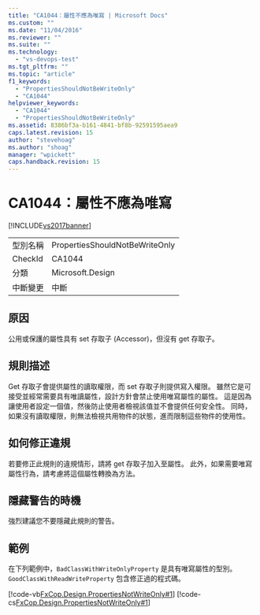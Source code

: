```yaml
---
title: "CA1044：屬性不應為唯寫 | Microsoft Docs"
ms.custom: ""
ms.date: "11/04/2016"
ms.reviewer: ""
ms.suite: ""
ms.technology: 
  - "vs-devops-test"
ms.tgt_pltfrm: ""
ms.topic: "article"
f1_keywords: 
  - "PropertiesShouldNotBeWriteOnly"
  - "CA1044"
helpviewer_keywords: 
  - "CA1044"
  - "PropertiesShouldNotBeWriteOnly"
ms.assetid: 8386bf3a-b161-4841-bf8b-92591595aea9
caps.latest.revision: 15
author: "stevehoag"
ms.author: "shoag"
manager: "wpickett"
caps.handback.revision: 15
---
```

# CA1044：屬性不應為唯寫
[!INCLUDE[vs2017banner](../code-quality/includes/vs2017banner.md)]

|||  
|-|-|  
|型別名稱|PropertiesShouldNotBeWriteOnly|  
|CheckId|CA1044|  
|分類|Microsoft.Design|  
|中斷變更|中斷|  
  
## 原因  
 公用或保護的屬性具有 set 存取子 \(Accessor\)，但沒有 get 存取子。  
  
## 規則描述  
 Get 存取子會提供屬性的讀取權限，而 set 存取子則提供寫入權限。  雖然它是可接受並經常需要具有唯讀屬性，設計方針會禁止使用唯寫屬性的屬性。  這是因為讓使用者設定一個值，然後防止使用者檢視該值並不會提供任何安全性。  同時，如果沒有讀取權限，則無法檢視共用物件的狀態，進而限制這些物件的使用性。  
  
## 如何修正違規  
 若要修正此規則的違規情形，請將 get 存取子加入至屬性。  此外，如果需要唯寫屬性行為，請考慮將這個屬性轉換為方法。  
  
## 隱藏警告的時機  
 強烈建議您不要隱藏此規則的警告。  
  
## 範例  
 在下列範例中，`BadClassWithWriteOnlyProperty` 是具有唯寫屬性的型別。  `GoodClassWithReadWriteProperty` 包含修正過的程式碼。  
  
 [!code-vb[FxCop.Design.PropertiesNotWriteOnly#1](../code-quality/codesnippet/VisualBasic/ca1044-properties-should-not-be-write-only_1.vb)]
 [!code-cs[FxCop.Design.PropertiesNotWriteOnly#1](../code-quality/codesnippet/CSharp/ca1044-properties-should-not-be-write-only_1.cs)]
